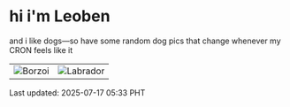 # hi i'm Leoben

and i like dogs—so have some random dog pics that change whenever my CRON feels like it

|  |  |
|--------|----------|
| ![Borzoi](https://random-dog-vercel.vercel.app/api/random-borzoi?v=1752701632) | ![Labrador](https://random-dog-vercel.vercel.app/api/random-labrador?v=1752701632) |

Last updated: 2025-07-17 05:33 PHT
